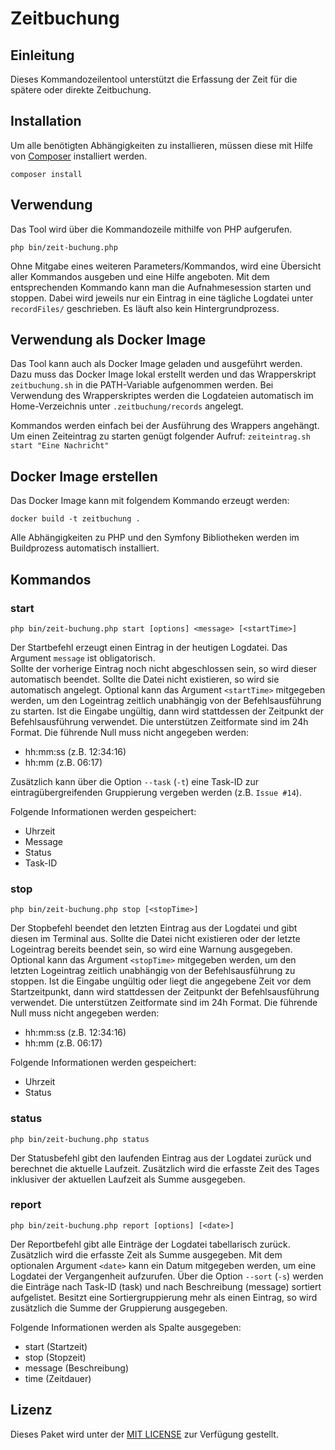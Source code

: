 # Zeitbuchung

## Einleitung
Dieses Kommandozeilentool unterstützt die Erfassung der Zeit für die spätere oder direkte Zeitbuchung.

## Installation

Um alle benötigten Abhängigkeiten zu installieren, müssen diese mit Hilfe von [Composer](https://getcomposer.org) installiert werden.

```
composer install
```

## Verwendung
Das Tool wird über die Kommandozeile mithilfe von PHP aufgerufen.

`php bin/zeit-buchung.php`

Ohne Mitgabe eines weiteren Parameters/Kommandos, wird eine Übersicht aller Kommandos ausgeben und eine Hilfe angeboten. Mit dem entsprechenden Kommando kann man die Aufnahmesession starten und stoppen. Dabei wird jeweils nur ein Eintrag in eine tägliche Logdatei unter `recordFiles/` geschrieben. Es läuft also kein Hintergrundprozess.

## Verwendung als Docker Image
Das Tool kann auch als Docker Image geladen und ausgeführt werden. Dazu muss das Docker Image lokal erstellt werden und das Wrapperskript `zeitbuchung.sh` in die PATH-Variable aufgenommen werden. Bei Verwendung des Wrapperskriptes werden die Logdateien automatisch im Home-Verzeichnis unter `.zeitbuchung/records` angelegt.

Kommandos werden einfach bei der Ausführung des Wrappers angehängt. Um einen Zeiteintrag zu starten genügt folgender Aufruf: `zeiteintrag.sh start "Eine Nachricht"`

## Docker Image erstellen
Das Docker Image kann mit folgendem Kommando erzeugt werden:

`docker build -t zeitbuchung .`

Alle Abhängigkeiten zu PHP und den Symfony Bibliotheken werden im Buildprozess automatisch installiert.

## Kommandos

### start
`php bin/zeit-buchung.php start [options] <message> [<startTime>]`

Der Startbefehl erzeugt einen Eintrag in der heutigen Logdatei. Das Argument `message` ist obligatorisch.  
Sollte der vorherige Eintrag noch nicht abgeschlossen sein, so wird dieser automatisch beendet. Sollte die Datei nicht existieren, so wird sie automatisch angelegt.
Optional kann das Argument `<startTime>` mitgegeben werden, um den Logeintrag zeitlich unabhängig von der Befehlsausführung zu starten. Ist die Eingabe ungültig, dann wird stattdessen der Zeitpunkt der Befehlsausführung verwendet. 
Die unterstützen Zeitformate sind im 24h Format. Die führende Null muss nicht angegeben werden: 
* hh:mm:ss (z.B. 12:34:16)
* hh:mm (z.B. 06:17)

Zusätzlich kann über die Option `--task` (`-t`) eine Task-ID zur eintragübergreifenden Gruppierung vergeben werden (z.B. `Issue #14`).

Folgende Informationen werden gespeichert:
* Uhrzeit
* Message
* Status
* Task-ID

### stop
`php bin/zeit-buchung.php stop [<stopTime>]`

Der Stopbefehl beendet den letzten Eintrag aus der Logdatei und gibt diesen im Terminal aus. 
Sollte die Datei nicht existieren oder der letzte Logeintrag bereits beendet sein, so wird eine Warnung ausgegeben.
Optional kann das Argument `<stopTime>` mitgegeben werden, um den letzten Logeintrag zeitlich unabhängig von der Befehlsausführung zu stoppen. Ist die Eingabe ungültig oder liegt die angegebene Zeit vor dem Startzeitpunkt, dann wird stattdessen der Zeitpunkt der Befehlsausführung verwendet. 
Die unterstützen Zeitformate sind im 24h Format. Die führende Null muss nicht angegeben werden: 
* hh:mm:ss (z.B. 12:34:16)
* hh:mm (z.B. 06:17)

Folgende Informationen werden gespeichert:
* Uhrzeit
* Status

### status
`php bin/zeit-buchung.php status`

Der Statusbefehl gibt den laufenden Eintrag aus der Logdatei zurück und berechnet die aktuelle Laufzeit. Zusätzlich wird die erfasste Zeit des Tages inklusiver der aktuellen Laufzeit als Summe ausgegeben.

### report
`php bin/zeit-buchung.php report [options] [<date>]`

Der Reportbefehl gibt alle Einträge der Logdatei tabellarisch zurück. Zusätzlich wird die erfasste Zeit als Summe ausgegeben. Mit dem optionalen Argument `<date>` kann ein Datum mitgegeben werden, um eine Logdatei der Vergangenheit aufzurufen. Über die Option `--sort` (`-s`) werden die Einträge nach Task-ID (task) und nach Beschreibung (message) sortiert aufgelistet. Besitzt eine Sortiergruppierung mehr als einen Eintrag, so wird zusätzlich die Summe der Gruppierung ausgegeben. 

Folgende Informationen werden als Spalte ausgegeben:
* start (Startzeit)
* stop (Stopzeit)
* message (Beschreibung)
* time (Zeitdauer)

## Lizenz
Dieses Paket wird unter der [MIT LICENSE](LICENSE) zur Verfügung gestellt.
